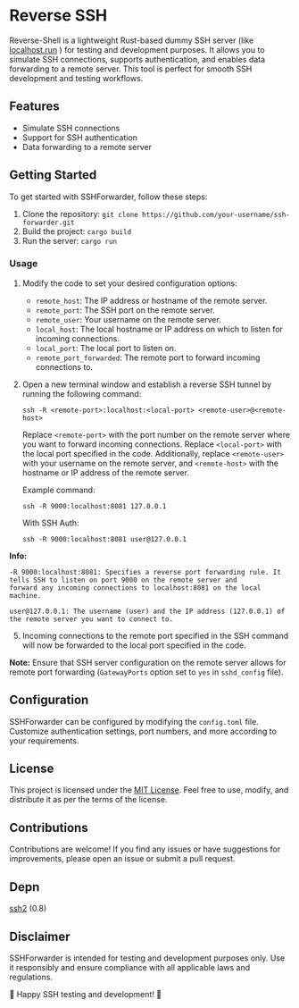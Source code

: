 # Reverse SSH

Reverse-Shell is a lightweight Rust-based dummy SSH server (like [localhost.run](https://localhost.run/) ) for testing and development purposes. It allows you to simulate SSH connections, supports authentication, and enables data forwarding to a remote server. This tool is perfect for smooth SSH development and testing workflows.

## Features

- Simulate SSH connections
- Support for SSH authentication
- Data forwarding to a remote server

## Getting Started

To get started with SSHForwarder, follow these steps:

1. Clone the repository: `git clone https://github.com/your-username/ssh-forwarder.git`
2. Build the project: `cargo build`
3. Run the server: `cargo run`

### Usage

1. Modify the code to set your desired configuration options:
   - `remote_host`: The IP address or hostname of the remote server.
   - `remote_port`: The SSH port on the remote server.
   - `remote_user`: Your username on the remote server.
   - `local_host`: The local hostname or IP address on which to listen for incoming connections.
   - `local_port`: The local port to listen on.
   - `remote_port_forwarded`: The remote port to forward incoming connections to.
   
4. Open a new terminal window and establish a reverse SSH tunnel by running the following command:
   ```shell
   ssh -R <remote-port>:localhost:<local-port> <remote-user>@<remote-host>
   ```
   Replace `<remote-port>` with the port number on the remote server where you want to forward incoming connections. Replace `<local-port>` with the local port specified in the code. Additionally, replace `<remote-user>` with your username on the remote server, and `<remote-host>` with the hostname or IP address of the remote server.

   Example command:
   ```shell
   ssh -R 9000:localhost:8081 127.0.0.1
   ```
   With SSH Auth:
   ```shell
   ssh -R 9000:localhost:8081 user@127.0.0.1
   ```
   
**Info:**
```
-R 9000:localhost:8081: Specifies a reverse port forwarding rule. It tells SSH to listen on port 9000 on the remote server and
forward any incoming connections to localhost:8081 on the local machine.

user@127.0.0.1: The username (user) and the IP address (127.0.0.1) of the remote server you want to connect to.
```

5. Incoming connections to the remote port specified in the SSH command will now be forwarded to the local port specified in the code.

**Note:** Ensure that SSH server configuration on the remote server allows for remote port forwarding (`GatewayPorts` option set to `yes` in `sshd_config` file).

## Configuration

SSHForwarder can be configured by modifying the `config.toml` file. Customize authentication settings, port numbers, and more according to your requirements.

## License

This project is licensed under the [MIT License](LICENSE). Feel free to use, modify, and distribute it as per the terms of the license.

## Contributions

Contributions are welcome! If you find any issues or have suggestions for improvements, please open an issue or submit a pull request.

## Depn

[ssh2](https://github.com/alexcrichton/ssh2-rs) (0.8)

## Disclaimer

SSHForwarder is intended for testing and development purposes only. Use it responsibly and ensure compliance with all applicable laws and regulations.

🚀 Happy SSH testing and development! 🚀
